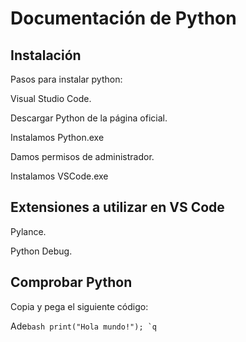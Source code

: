 # Documentación de Python

## Instalación

Pasos para instalar python:

Visual Studio Code.

Descargar Python de la página oficial.

Instalamos Python.exe

Damos permisos de administrador.

Instalamos VSCode.exe

## Extensiones a utilizar en VS Code

Pylance.

Python Debug.

## Comprobar Python

Copia y pega el siguiente código:

Ade``bash
  print("Hola mundo!");
`q``
    